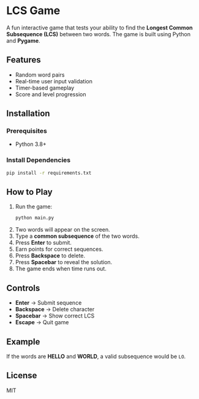 # LCS Game

A fun interactive game that tests your ability to find the **Longest Common Subsequence (LCS)** between two words. The game is built using Python and **Pygame**.

## Features
- Random word pairs
- Real-time user input validation
- Timer-based gameplay
- Score and level progression

## Installation
### Prerequisites
- Python 3.8+

### Install Dependencies
```sh
pip install -r requirements.txt
```

## How to Play
1. Run the game:
   ```sh
   python main.py
   ```
2. Two words will appear on the screen.
3. Type a **common subsequence** of the two words.
4. Press **Enter** to submit.
5. Earn points for correct sequences.
6. Press **Backspace** to delete.
7. Press **Spacebar** to reveal the solution.
8. The game ends when time runs out.

## Controls
- **Enter** → Submit sequence
- **Backspace** → Delete character
- **Spacebar** → Show correct LCS
- **Escape** → Quit game

## Example
If the words are **HELLO** and **WORLD**, a valid subsequence would be `LO`.

## License
MIT